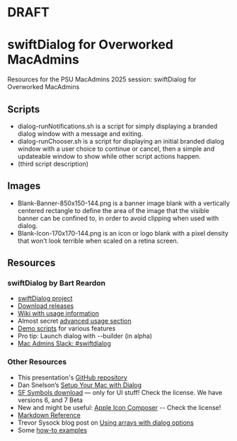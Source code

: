 # DRAFT

# swiftDialog for Overworked MacAdmins
Resources for the PSU MacAdmins 2025 session: swiftDialog for Overworked MacAdmins

## Scripts
- dialog-runNotifications.sh is a script for simply displaying a branded dialog window with a message and exiting.
- dialog-runChooser.sh is a script for displaying an initial branded dialog window with a user choice to continue or cancel, then a simple and updateable window to show while other script actions happen.
- (third script description)

## Images
- Blank-Banner-850x150-144.png is a banner image blank with a vertically centered rectangle to define the area of the image that the visible banner can be confined to, in order to avoid clipping when used with dialog.
- Blank-Icon-170x170-144.png is an icon or logo blank with a pixel density that won't look terrible when scaled on a retina screen.

## Resources
### swiftDialog by Bart Reardon
- [swiftDialog project](https://github.com/swiftDialog/swiftDialog)
- [Download releases](https://github.com/swiftDialog/swiftDialog/releases)
- [Wiki with usage information](https://github.com/swiftDialog/swiftDialog/wiki)
- Almost secret [advanced usage section](https://github.com/swiftDialog/swiftDialog/wiki#read-more-about)
- [Demo scripts](https://github.com/bartreardon/swiftDialog-scripts) for various features
- Pro tip: Launch dialog with --builder (in alpha)
- [Mac Admins Slack: #swiftdialog](https://macadmins.slack.com/archives/C01U5MXNGG6)

### Other Resources
- This presentation's [GitHub repository](https://github.com/bjohnson-MHC/swiftDialog-for-OMAs)
- Dan Snelson’s [Setup Your Mac with Dialog](https://github.com/setup-your-mac/Setup-Your-Mac/tree/main) 
- [SF Symbols download](https://developer.apple.com/sf-symbols/) — only for UI stuff! Check the license. We have versions 6, and 7 Beta
- New and might be useful: [Apple Icon Composer](https://developer.apple.com/icon-composer/) -- Check the license! 
- [Markdown Reference](https://github.com/adam-p/markdown-here/wiki/Markdown-Cheatsheet)
- Trevor Sysock blog post on [Using arrays with dialog options](https://bigmacadmin.wordpress.com/2023/01/03/avoiding-eval-with-swiftdialog/)
- Some [how-to examples](https://github.com/SecondSonConsulting/swiftDialogExamples)
